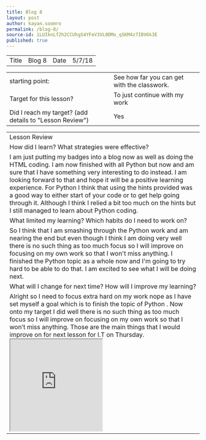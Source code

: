 ```yaml
---
title: Blog 8
layout: post
author: kayan.soomro
permalink: /blog-8/
source-id: 1LUIknLf2h2CCUhgS4YFeV3VL0DMo_qSKM4z7IBV6k3E
published: true
---
```

<table>
  <tr>
    <td>Title</td>
    <td>Blog 8</td>
    <td>Date</td>
    <td>5/7/18</td>
  </tr>
</table>


<table>
  <tr>
    <td>starting point:</td>
    <td>See how far you can get with the classwork.</td>
  </tr>
  <tr>
    <td>Target for this lesson?</td>
    <td>To just continue with my work</td>
  </tr>
  <tr>
    <td>Did I reach my target? 
(add details to "Lesson Review")</td>
    <td> Yes </td>
  </tr>
</table>


<table>
  <tr>
    <td>Lesson Review</td>
  </tr>
  <tr>
    <td>How did I learn? What strategies were effective? </td>
  </tr>
  <tr>
    <td>I am just putting my badges into a blog now as well as doing the HTML coding.  I am now finished with all Python but now and am sure that I have something very interesting to do instead. I am looking forward to that and hope it will be a positive learning experience. For Python I think that using the hints provided was a good way to either start of your code or to get help going through it. Although I think I relied a bit too much on the hints but I still managed to learn about Python coding.
    </td>
  </tr>
  <tr>
    <td>What limited my learning? Which habits do I need to work on? </td>
  </tr>
  <tr>
    <td> So I think that I am smashing through the Python work and am nearing the end but even though I think I am doing very well there is no such thing as too much focus so I will improve on focusing on my own work so that I won't miss anything. I finished the Python topic as a whole now and I'm going to try hard to be able to do that. I am excited to see what I will be doing next.</td>
  </tr>
  <tr>
    <td>What will I change for next time? How will I improve my learning?</td>
  </tr>
  <tr>
    <td> Alright so I need to focus extra hard on my work nope as I have set myself a goal which is to finish the topic of Python . Now onto my target I did well there is no such thing as too much focus so I will improve on focusing on my own work so that I won’t miss anything. Those are the main things that I would improve on for next lesson for I.T on Thursday.<iframe src="https://drive.google.com/file/d/15eJqXlE4ldxsqqoeOv1HhgSJc6zVVSdg/preview" width="240" height="240"></iframe>
      </td>
    
  </tr>
</table>


